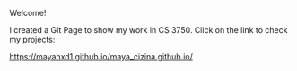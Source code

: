 Welcome! 

I created a Git Page to show my work in CS 3750. Click on the link to check my projects: 

https://mayahxd1.github.io/maya_cizina.github.io/
